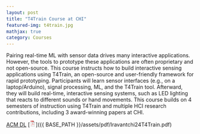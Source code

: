 ```yaml
---
layout: post
title: "T4Train Course at CHI"
featured-img: t4train.jpg
mathjax: true
category: Courses
---
```


Pairing real-time ML with sensor data drives many interactive applications. However, the tools to prototype these applications are often proprietary and not open-source. This course instructs how to build interactive sensing applications using T4Train, an open-source and user-friendly framework for rapid prototyping. Participants will learn sensor interfaces (e.g., on a laptop/Arduino), signal processing, ML, and the T4Train tool. Afterward, they will build real-time, interactive sensing systems, such as LED lighting that reacts to different sounds or hand movements. This course builds on 4 semesters of instruction using T4Train and multiple HCI research contributions, including 3 award-winning papers at CHI.

[ACM DL](https://doi.org/10.1145/3613905.3636269) [![pdf](/assets/icons16/pdf-icon.png)]({{ BASE_PATH }}/assets/pdf/Iravantchi24T4Train.pdf)